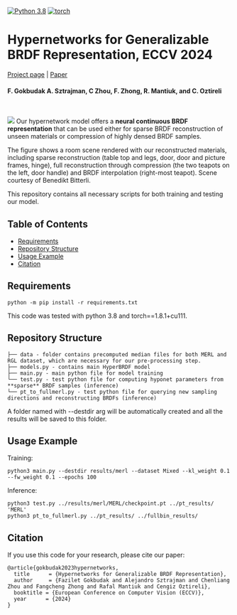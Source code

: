 [![Python 3.8](https://img.shields.io/badge/python-3.812+-blue)](https://www.python.org/downloads/release/python-38/)
[![torch](https://img.shields.io/badge/torch-1.8.1+-green)](https://pytorch.org/)


# Hypernetworks for Generalizable BRDF Representation, ECCV 2024

[Project page](https://faziletgokbudak.github.io/HyperBRDF/) | [Paper](https://link.springer.com/chapter/10.1007/978-3-031-73116-7_5)

[comment]: <> (| [Supplementary materials]&#40;https://inbarhub.github.io/DDPM_inversion/resources/inversion_supp.pdf&#41; | [Hugging Face Demo]&#40;https://huggingface.co/spaces/LinoyTsaban/edit_friendly_ddpm_inversion&#41;### Official pytorch implementation of the paper: <br>"Hypernetworks for Generalizable BRDF Estimation")
#### F. Gokbudak A. Sztrajman, C Zhou, F. Zhong, R. Mantiuk, and C. Oztireli
<br>

![](teaser.png)
Our hypernetwork model offers a **neural continuous BRDF representation** that can be used either for sparse BRDF reconstruction of unseen materials or compression of highly densed BRDF samples. 

The figure shows a room scene rendered with our reconstructed materials, including sparse reconstruction (table top and legs, door, door and picture frames, hinge), full reconstruction through compression (the two teapots on the left, door handle) and BRDF interpolation (right-most teapot). Scene courtesy of Benedikt Bitterli.

This repository contains all necessary scripts for both training and testing our model.


## Table of Contents
* [Requirements](#Requirements)
* [Repository Structure](#Repository-Structure)
* [Usage Example](#Usage-Example)
* [Citation](#Citation)

## Requirements 

```
python -m pip install -r requirements.txt
```
This code was tested with python 3.8 and torch==1.8.1+cu111. 

## Repository Structure 
```
├── data - folder contains precomputed median files for both MERL and RGL dataset, which are necessary for our pre-processing step.
├── models.py - contains main HyperBRDF model
├── main.py - main python file for model training
└── test.py - test python file for computing hyponet parameters from **sparse** BRDF samples (inference)
└── pt_to_fullmerl.py - test python file for querying new sampling directions and reconstructing BRDFs (inference)

```

A folder named with --destdir arg will be automatically created and all the results will be saved to this folder.


## Usage Example 
Training:
```
python3 main.py --destdir results/merl --dataset Mixed --kl_weight 0.1 --fw_weight 0.1 --epochs 100
```

Inference:
```
python3 test.py ../results/merl/MERL/checkpoint.pt ../pt_results/ 'MERL'
python3 pt_to_fullmerl.py ../pt_results/ ../fullbin_results/
```

## Citation
If you use this code for your research, please cite our paper:
```
@article{gokbudak2023hypernetworks,
  title      = {Hypernetworks for Generalizable BRDF Representation},
  author     = {Fazilet Gokbudak and Alejandro Sztrajman and Chenliang Zhou and Fangcheng Zhong and Rafal Mantiuk and Cengiz Oztireli},
  booktitle = {European Conference on Computer Vision (ECCV)},
  year      = {2024}
}
```
